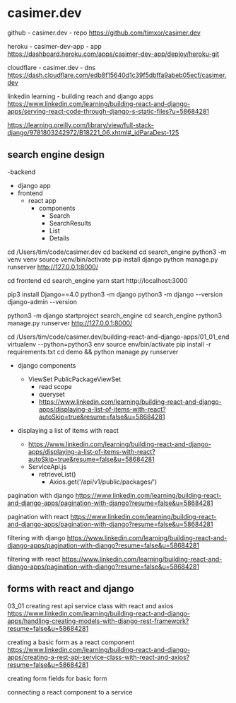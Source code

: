 # casimer.dev

github - casimer.dev - repo
https://github.com/timxor/casimer.dev

heroku - casimer-dev-app - app
https://dashboard.heroku.com/apps/casimer-dev-app/deploy/heroku-git

cloudflare - casimer.dev - dns
https://dash.cloudflare.com/edb8f15640d1c39f5dbffa9abeb05ecf/casimer.dev

linkedin learning - building reach and django apps
https://www.linkedin.com/learning/building-react-and-django-apps/serving-react-code-through-django-s-static-files?u=58684281



https://learning.oreilly.com/library/view/full-stack-django/9781803242972/B18221_06.xhtml#_idParaDest-125




## search engine design
-backend
  - django app
- frontend
  - react app
    - components
      - Search
      - SearchResults
      - List
      - Details




cd /Users/tim/code/casimer.dev
cd backend
cd search_engine
python3 -m venv venv
source venv/bin/activate
pip install django
python manage.py runserver
http://127.0.0.1:8000/




cd frontend
cd search_engine
yarn start
http://localhost:3000






pip3 install Django==4.0
python3 -m django
python3 -m django --version
django-admin --version


python3 -m django startproject search_engine
cd search_engine
python3 manage.py runserver
http://127.0.0.1:8000/



cd /Users/tim/code/casimer.dev/building-react-and-django-apps/01_01_end
virtualenv --python=python3 env
source env/bin/activate
pip install -r requirements.txt
cd demo && python manage.py runserver




- django components
  - ViewSet PublicPackageViewSet
    - read scope
    - queryset 
    - https://www.linkedin.com/learning/building-react-and-django-apps/displaying-a-list-of-items-with-react?autoSkip=true&resume=false&u=58684281




- displaying a list of items with react
  - https://www.linkedin.com/learning/building-react-and-django-apps/displaying-a-list-of-items-with-react?autoSkip=true&resume=false&u=58684281
  - ServiceApi.js
    - retrieveList()
      - Axios.get('/api/v1/public/packages/')






pagination with django
https://www.linkedin.com/learning/building-react-and-django-apps/pagination-with-django?resume=false&u=58684281

pagination with react
https://www.linkedin.com/learning/building-react-and-django-apps/pagination-with-django?resume=false&u=58684281

filtering with django
https://www.linkedin.com/learning/building-react-and-django-apps/pagination-with-django?resume=false&u=58684281

filtering with react
https://www.linkedin.com/learning/building-react-and-django-apps/pagination-with-django?resume=false&u=58684281





## forms with react and django

03_01
creating rest api service class with react and axios
https://www.linkedin.com/learning/building-react-and-django-apps/handling-creating-models-with-django-rest-framework?resume=false&u=58684281


creating a basic form as a react component
https://www.linkedin.com/learning/building-react-and-django-apps/creating-a-rest-api-service-class-with-react-and-axios?resume=false&u=58684281


creating form fields for basic form

connecting a react component to a service


















